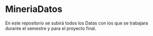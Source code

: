# MineriaDatos

En este repositorio se subirá todos los Datas con los que se trabajara durante el semestre y para el proyecto final.
